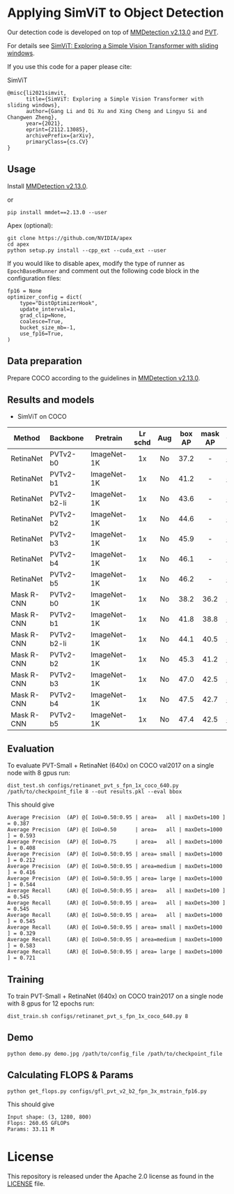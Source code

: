 # Applying SimViT to Object Detection

Our detection code is developed on top of [MMDetection v2.13.0](https://github.com/open-mmlab/mmdetection/tree/v2.13.0) and [PVT](https://github.com/whai362/PVT).

For details see [SimViT: Exploring a Simple Vision Transformer with sliding windows](https://arxiv.org/pdf/2112.13085.pdf). 

If you use this code for a paper please cite:

SimViT
```
@misc{li2021simvit,
      title={SimViT: Exploring a Simple Vision Transformer with sliding windows}, 
      author={Gang Li and Di Xu and Xing Cheng and Lingyu Si and Changwen Zheng},
      year={2021},
      eprint={2112.13085},
      archivePrefix={arXiv},
      primaryClass={cs.CV}
}
```


## Usage

Install [MMDetection v2.13.0](https://github.com/open-mmlab/mmdetection/tree/v2.13.0).

or

```
pip install mmdet==2.13.0 --user
```

Apex (optional):
```
git clone https://github.com/NVIDIA/apex
cd apex
python setup.py install --cpp_ext --cuda_ext --user
```

If you would like to disable apex, modify the type of runner as `EpochBasedRunner` and comment out the following code block in the configuration files:
```
fp16 = None
optimizer_config = dict(
    type="DistOptimizerHook",
    update_interval=1,
    grad_clip=None,
    coalesce=True,
    bucket_size_mb=-1,
    use_fp16=True,
)
```

## Data preparation

Prepare COCO according to the guidelines in [MMDetection v2.13.0](https://github.com/open-mmlab/mmdetection/tree/v2.13.0).


## Results and models

- SimViT on COCO


| Method     | Backbone | Pretrain    | Lr schd | Aug | box AP | mask AP | Config                                               | Download |
|------------|----------|-------------|:-------:|:---:|:------:|:-------:|------------------------------------------------------|----------|
| RetinaNet  | PVTv2-b0 | ImageNet-1K |    1x   |  No |  37.2  |    -    | [config](configs/tmp/retinanet_pvt_v2_b0_fpn_1x_coco.py) | [log](https://drive.google.com/file/d/1190iSH3oas_71DPEVjMK9JTn59RYdF3T/view?usp=sharing) & [model](https://drive.google.com/file/d/1K6OkU3CYVglnLSDSvsY8HpDcISB6eKzM/view?usp=sharing) |
| RetinaNet  | PVTv2-b1 | ImageNet-1K |    1x   |  No |  41.2  |    -    | [config](configs/tmp/retinanet_pvt_v2_b1_fpn_1x_coco.py) | [log](https://drive.google.com/file/d/19Wsg25yvKdiqMjXWIFEe-DcaHlkw3iSv/view?usp=sharing) & [model](https://drive.google.com/file/d/1UyBfxAyQygVgAtBeynXrG2iCJj70kiP9/view?usp=sharing) |
| RetinaNet  | PVTv2-b2-li | ImageNet-1K |    1x   |  No |  43.6  |    -    | [config](configs/tmp/retinanet_pvt_v2_b3_fpn_1x_coco.py) | [log](https://drive.google.com/file/d/1PRSG3q0M_ZztMMbTxB_961ta4I626T-T/view?usp=sharing) & [model](https://drive.google.com/file/d/1v3j4D1FZuasPi6lGHoHM3bok7PM8F1sg/view?usp=sharing) |
| RetinaNet  | PVTv2-b2 | ImageNet-1K |    1x   |  No |  44.6  |    -    | [config](configs/tmp/retinanet_pvt_v2_b2_fpn_1x_coco.py) | [log](https://drive.google.com/file/d/1AMkXwopXLJtW71zT3MjXo0YdoojUbxpQ/view?usp=sharing) & [model](https://drive.google.com/file/d/1VqrLiQ0329HpqiG3BU3q0LoXi6ncS1_k/view?usp=sharing) |
| RetinaNet  | PVTv2-b3 | ImageNet-1K |    1x   |  No |  45.9  |    -    | [config](configs/tmp/retinanet_pvt_v2_b3_fpn_1x_coco.py) | [log](https://drive.google.com/file/d/1L59JWC2jepRMT-l5lo8bqygSUGixfGsr/view?usp=sharing) & [model](https://drive.google.com/file/d/1Lz4qRtDoYT8RvDpVxJCvstM3qTtHlLqL/view?usp=sharing) |
| RetinaNet  | PVTv2-b4 | ImageNet-1K |    1x   |  No |  46.1  |    -    | [config](configs/tmp/retinanet_pvt_v2_b4_fpn_1x_coco.py) | [log](https://drive.google.com/file/d/1uzFo1W0ARXZfIxBOAGDRi56LpUVIXQNu/view?usp=sharing) & [model](https://drive.google.com/file/d/1GCiE6tniZrG36vumnGi9d79xQEXCS-l2/view?usp=sharing) |
| RetinaNet  | PVTv2-b5 | ImageNet-1K |    1x   |  No |  46.2  |    -    | [config](configs/tmp/retinanet_pvt_v2_b5_fpn_1x_coco.py) | [log](https://drive.google.com/file/d/10bxZEXFQSTVWOWjx2WOgKpoohJS51iPd/view?usp=sharing) & [model](https://drive.google.com/file/d/10cUAXpajabSpAJVSPRNywkOiUlgIjN0e/view?usp=sharing) |
| Mask R-CNN | PVTv2-b0 | ImageNet-1K |    1x   |  No |  38.2  |   36.2  | [config](configs/tmp/mask_rcnn_pvt_v2_b0_fpn_1x_coco.py) | [log](https://drive.google.com/file/d/1F4ILBaFnsjwB-_3H8R9lAuf6aZXf8i-V/view?usp=sharing) & [model](https://drive.google.com/file/d/1eRDCU0Erv-kWwCFCwU_VljdjpHk9ktAY/view?usp=sharing) |
| Mask R-CNN | PVTv2-b1 | ImageNet-1K |    1x   |  No |  41.8  |   38.8  | [config](configs/tmp/mask_rcnn_pvt_v2_b1_fpn_1x_coco.py) | [log](https://drive.google.com/file/d/1huXFBdZjAtW2PjRUGq5ByNFiuNvy79Va/view?usp=sharing) & [model](https://drive.google.com/file/d/1Y4xgILkl7bh3-DV3rksZTGlN_VTLAIkO/view?usp=sharing) |
| Mask R-CNN | PVTv2-b2-li | ImageNet-1K |    1x   |  No |  44.1  |   40.5  | [config](configs/tmp/mask_rcnn_pvt_v2_b3_fpn_1x_coco.py) | [log](https://drive.google.com/file/d/1_SsUAOrH73OpSkhx0g15i6bxCn9I826Y/view?usp=sharing) & [model](https://drive.google.com/file/d/1DWUryElNqWzaNuPafWL0GuOSQxqvqxba/view?usp=sharing) |
| Mask R-CNN | PVTv2-b2 | ImageNet-1K |    1x   |  No |  45.3  |   41.2  | [config](configs/tmp/mask_rcnn_pvt_v2_b2_fpn_1x_coco.py) | [log](https://drive.google.com/file/d/1s0L3Dfk7GIKpSmIX0zFRAArADaJy9MeM/view?usp=sharing) & [model](https://drive.google.com/file/d/1F3-FBjDLkskZFvhECO3sSkHwBg8Mx_j0/view?usp=sharing) |
| Mask R-CNN | PVTv2-b3 | ImageNet-1K |    1x   |  No |  47.0  |   42.5  | [config](configs/tmp/mask_rcnn_pvt_v2_b3_fpn_1x_coco.py) | [log](https://drive.google.com/file/d/17fDDXDVim6rFKcrDZCp8ox0_RbeN4yPd/view?usp=sharing) & [model](https://drive.google.com/file/d/1Uq9KpUSLt1-B_6tgVTc1-neuxYBMTI1S/view?usp=sharing) |
| Mask R-CNN | PVTv2-b4 | ImageNet-1K |    1x   |  No |  47.5  |   42.7  | [config](configs/tmp/mask_rcnn_pvt_v2_b4_fpn_1x_coco.py) | [log](https://drive.google.com/file/d/1FVWU1ohn19DBOuCZPb8A9DFfrMa5yYm2/view?usp=sharing) & [model](https://drive.google.com/file/d/1IpdgEHAe3XNlIldk6drzOWRcE-wFCv7v/view?usp=sharing) |
| Mask R-CNN | PVTv2-b5 | ImageNet-1K |    1x   |  No |  47.4  |   42.5  | [config](configs/tmp/mask_rcnn_pvt_v2_b5_fpn_1x_coco.py) | [log](https://drive.google.com/file/d/19LN-8TWsrVKsF5aBzXiqKva5mQrAusDw/view?usp=sharing) & [model](https://drive.google.com/file/d/1BvI5XXaGbv3tbLrXbVQ5K45gFVEHbBGX/view?usp=sharing) |



## Evaluation
To evaluate PVT-Small + RetinaNet (640x) on COCO val2017 on a single node with 8 gpus run:
```
dist_test.sh configs/retinanet_pvt_s_fpn_1x_coco_640.py /path/to/checkpoint_file 8 --out results.pkl --eval bbox
```
This should give
```
Average Precision  (AP) @[ IoU=0.50:0.95 | area=   all | maxDets=100 ] = 0.387
Average Precision  (AP) @[ IoU=0.50      | area=   all | maxDets=1000 ] = 0.593
Average Precision  (AP) @[ IoU=0.75      | area=   all | maxDets=1000 ] = 0.408
Average Precision  (AP) @[ IoU=0.50:0.95 | area= small | maxDets=1000 ] = 0.212
Average Precision  (AP) @[ IoU=0.50:0.95 | area=medium | maxDets=1000 ] = 0.416
Average Precision  (AP) @[ IoU=0.50:0.95 | area= large | maxDets=1000 ] = 0.544
Average Recall     (AR) @[ IoU=0.50:0.95 | area=   all | maxDets=100 ] = 0.545
Average Recall     (AR) @[ IoU=0.50:0.95 | area=   all | maxDets=300 ] = 0.545
Average Recall     (AR) @[ IoU=0.50:0.95 | area=   all | maxDets=1000 ] = 0.545
Average Recall     (AR) @[ IoU=0.50:0.95 | area= small | maxDets=1000 ] = 0.329
Average Recall     (AR) @[ IoU=0.50:0.95 | area=medium | maxDets=1000 ] = 0.583
Average Recall     (AR) @[ IoU=0.50:0.95 | area= large | maxDets=1000 ] = 0.721
```

## Training
To train PVT-Small + RetinaNet (640x) on COCO train2017 on a single node with 8 gpus for 12 epochs run:

```
dist_train.sh configs/retinanet_pvt_s_fpn_1x_coco_640.py 8
```

## Demo
```
python demo.py demo.jpg /path/to/config_file /path/to/checkpoint_file
```


## Calculating FLOPS & Params

```
python get_flops.py configs/gfl_pvt_v2_b2_fpn_3x_mstrain_fp16.py
```
This should give
```
Input shape: (3, 1280, 800)
Flops: 260.65 GFLOPs
Params: 33.11 M
```

# License
This repository is released under the Apache 2.0 license as found in the [LICENSE](LICENSE) file.
